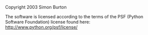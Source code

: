 Copyright 2003 Simon Burton

The software is licensed according to the terms of the PSF (Python Software Foundation) license found here: http://www.python.org/psf/license/